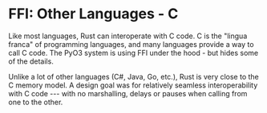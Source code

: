 # FFI: Other Languages - C

Like most languages, Rust can interoperate with C code. C is the "lingua franca" of programming languages, and many languages provide a way to call C code. The PyO3 system is using FFI under the hood - but hides some of the details.

Unlike a lot of other languages (C#, Java, Go, etc.), Rust is very close to the C memory model. A design goal was for relatively seamless interoperability with C code --- with no marshalling, delays or pauses when calling from one to the other.